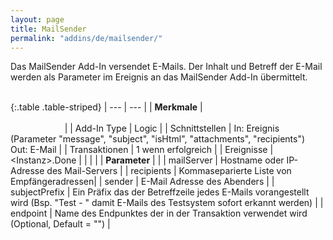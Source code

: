 ```yaml
---
layout: page
title: MailSender
permalink: "addins/de/mailsender/"
---
```


Das MailSender Add-In versendet E-Mails. Der Inhalt und Betreff der E-Mail werden als Parameter im Ereignis an das MailSender Add-In übermittelt.<br /><br />

{:.table .table-striped}
| --- | --- |
| __Merkmale__ | &nbsp;&nbsp;&nbsp;&nbsp;&nbsp;&nbsp;&nbsp;&nbsp;&nbsp;&nbsp;&nbsp;&nbsp;&nbsp;&nbsp;&nbsp;&nbsp;&nbsp;&nbsp;&nbsp;&nbsp;&nbsp;&nbsp;&nbsp;&nbsp;&nbsp;&nbsp;&nbsp;&nbsp;&nbsp;&nbsp;&nbsp;&nbsp;&nbsp;&nbsp;&nbsp;&nbsp;&nbsp;&nbsp;&nbsp;&nbsp;&nbsp;&nbsp;&nbsp;&nbsp;&nbsp;&nbsp;&nbsp;&nbsp;&nbsp;&nbsp;&nbsp;&nbsp;&nbsp;&nbsp;&nbsp;&nbsp;&nbsp;&nbsp;&nbsp;&nbsp;&nbsp;&nbsp;&nbsp;&nbsp;&nbsp;&nbsp;&nbsp;&nbsp;&nbsp;&nbsp;&nbsp;&nbsp;&nbsp;&nbsp;&nbsp;&nbsp;&nbsp;&nbsp;&nbsp;&nbsp;&nbsp;&nbsp;&nbsp;&nbsp;&nbsp;&nbsp;&nbsp;&nbsp;&nbsp;&nbsp;&nbsp;&nbsp;&nbsp;&nbsp;&nbsp;&nbsp;&nbsp;&nbsp;&nbsp;&nbsp;&nbsp;&nbsp;&nbsp;&nbsp;&nbsp;&nbsp;&nbsp;&nbsp;&nbsp;&nbsp;&nbsp;&nbsp;&nbsp;&nbsp;&nbsp;&nbsp;&nbsp;&nbsp;&nbsp;&nbsp;&nbsp;&nbsp;&nbsp;&nbsp;&nbsp;&nbsp;&nbsp;&nbsp;&nbsp;&nbsp;&nbsp;&nbsp;&nbsp;&nbsp;&nbsp;&nbsp;&nbsp;&nbsp;&nbsp;&nbsp;&nbsp;&nbsp;&nbsp;&nbsp;&nbsp;&nbsp;&nbsp;&nbsp;&nbsp; |
| Add-In Type | Logic |
| Schnittstellen | In: Ereignis (Parameter "message", "subject", "isHtml", "attachments", "recipients")<br/> Out: E-Mail |
| Transaktionen | 1 wenn erfolgreich |
| Ereignisse | &lt;Instanz&gt;.Done |
| | |
| __Parameter__ | |
| mailServer | Hostname oder IP-Adresse des Mail-Servers |
| recipients | Kommaseparierte Liste von Empfängeradressen|
| sender | E-Mail Adresse des Abenders |
| subjectPrefix | Ein Präfix das der Betreffzeile jedes E-Mails vorangestellt wird (Bsp. "Test - " damit E-Mails des Testsystem sofort erkannt werden) |
| endpoint | Name des Endpunktes der in der Transaktion verwendet wird (Optional, Default = "") |


<!-- 
### Anwendungsbeispiele 

ToDo
-->

